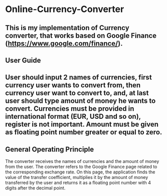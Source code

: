 # Online-Currency-Converter
This is my implementation of Currency converter, that works based on Google Finance (https://www.google.com/finance/).
--------------------------------------------------------------------------------------------------------------------------------
User Guide
--------------------------------------------------------------------------------------------------------------------------------
User should input 2 names of currencies, first currency user wants to convert from, then currency user want to convert to, and, at last user should type amount of money he wants to convert. Currencies must be provided in international format (EUR, USD and so on), register is not important. Amount must be given as floating point number greater or equal to zero.
--------------------------------------------------------------------------------------------------------------------------------
General Operating Principle
--------------------------------------------------------------------------------------------------------------------------------
The converter receives the names of currencies and the amount of money from the user. The converter refers to the Google Finance page related to the corresponding exchange rate. On this page, the application finds the value of the transfer coefficient, multiplies it by the amount of money transferred by the user and returns it as a floating point number with 4 digits after the decimal point.

